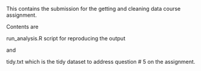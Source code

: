 This contains the submission for the getting and cleaning data course assignment.

Contents are 

run_analysis.R script for reproducing the output

and

tidy.txt which is the tidy dataset to address question # 5 on the assignment.
